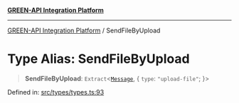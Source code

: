 [**GREEN-API Integration Platform**](../README.md)

***

[GREEN-API Integration Platform](../globals.md) / SendFileByUpload

# Type Alias: SendFileByUpload

> **SendFileByUpload**: `Extract`\<[`Message`](Message.md), \{ `type`: `"upload-file"`; \}\>

Defined in: [src/types/types.ts:93](https://github.com/green-api/greenapi-integration/blob/26b7312501b16e05fb46a2946b8bfa77b8bc003e/src/types/types.ts#L93)
